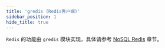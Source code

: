 ```yaml
---
title: 'gredis (Redis客户端)'
sidebar_position: 1
hide_title: true
---
```


`Redis` 的功能由 `gredis` 模块实现，具体请参考 [NoSQL Redis](output/goframe-v1.14-md/核心组件/NoSQL%20Redis) 章节。